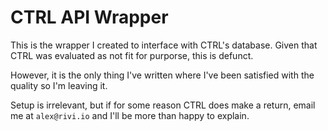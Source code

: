 # CTRL API Wrapper

This is the wrapper I created to interface with CTRL's database. Given that CTRL was evaluated as not fit for purporse, this is defunct.

However, it is the only thing I've written where I've been satisfied with the quality so I'm leaving it.

Setup is irrelevant, but if for some reason CTRL does make a return, email me at `alex@rivi.io` and I'll be more than happy to explain.
